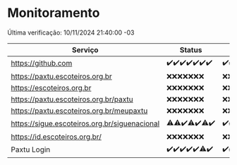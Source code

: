 # Monitoramento

Última verificação: 10/11/2024 21:40:00 -03

|Serviço|Status|Últimas 24h|
|---|---|---|
|https://github.com|<span title="2024-11-03: OK=23">✔️</span><span title="2024-11-04: OK=23">✔️</span><span title="2024-11-05: OK=23">✔️</span><span title="2024-11-06: OK=23">✔️</span><span title="2024-11-07: OK=23">✔️</span><span title="2024-11-08: OK=23">✔️</span><span title="2024-11-09: OK=23">✔️</span>|<span title="09/11/2024 21:42:00 -03 : 200">✔️</span><span title="09/11/2024 23:13:00 -03 : 200">✔️</span><span title="10/11/2024 00:14:00 -03 : 200">✔️</span><span title="10/11/2024 01:09:00 -03 : 200">✔️</span><span title="10/11/2024 02:07:00 -03 : 200">✔️</span><span title="10/11/2024 03:10:00 -03 : 200">✔️</span><span title="10/11/2024 04:07:00 -03 : 200">✔️</span><span title="10/11/2024 05:09:00 -03 : 200">✔️</span><span title="10/11/2024 06:07:00 -03 : 200">✔️</span><span title="10/11/2024 07:07:00 -03 : 200">✔️</span><span title="10/11/2024 08:04:00 -03 : 200">✔️</span><span title="10/11/2024 09:13:00 -03 : 200">✔️</span><span title="10/11/2024 10:11:00 -03 : 200">✔️</span><span title="10/11/2024 11:06:00 -03 : 200">✔️</span><span title="10/11/2024 12:07:00 -03 : 200">✔️</span><span title="10/11/2024 13:08:00 -03 : 200">✔️</span><span title="10/11/2024 14:06:00 -03 : 200">✔️</span><span title="10/11/2024 15:09:00 -03 : 200">✔️</span><span title="10/11/2024 16:06:00 -03 : 200">✔️</span><span title="10/11/2024 17:08:00 -03 : 200">✔️</span><span title="10/11/2024 18:06:00 -03 : 200">✔️</span><span title="10/11/2024 19:07:00 -03 : 200">✔️</span><span title="10/11/2024 20:08:00 -03 : 200">✔️</span><span title="10/11/2024 21:40:00 -03 : 200">✔️</span>|
|https://paxtu.escoteiros.org.br|<span title="2024-11-03: Falhas=23">❌</span><span title="2024-11-04: Falhas=23">❌</span><span title="2024-11-05: Falhas=23">❌</span><span title="2024-11-06: Falhas=23">❌</span><span title="2024-11-07: Falhas=23">❌</span><span title="2024-11-08: Falhas=23">❌</span><span title="2024-11-09: Falhas=23">❌</span>|<span title="09/11/2024 21:42:00 -03 : 403">❌</span><span title="09/11/2024 23:13:00 -03 : 403">❌</span><span title="10/11/2024 00:14:00 -03 : 403">❌</span><span title="10/11/2024 01:09:00 -03 : 403">❌</span><span title="10/11/2024 02:07:00 -03 : 403">❌</span><span title="10/11/2024 03:10:00 -03 : 403">❌</span><span title="10/11/2024 04:07:00 -03 : 403">❌</span><span title="10/11/2024 05:09:00 -03 : 403">❌</span><span title="10/11/2024 06:07:00 -03 : 403">❌</span><span title="10/11/2024 07:07:00 -03 : 403">❌</span><span title="10/11/2024 08:04:00 -03 : 403">❌</span><span title="10/11/2024 09:13:00 -03 : 403">❌</span><span title="10/11/2024 10:11:00 -03 : 403">❌</span><span title="10/11/2024 11:06:00 -03 : 403">❌</span><span title="10/11/2024 12:07:00 -03 : 403">❌</span><span title="10/11/2024 13:08:00 -03 : 403">❌</span><span title="10/11/2024 14:06:00 -03 : 403">❌</span><span title="10/11/2024 15:09:00 -03 : 403">❌</span><span title="10/11/2024 16:06:00 -03 : 403">❌</span><span title="10/11/2024 17:08:00 -03 : 403">❌</span><span title="10/11/2024 18:06:00 -03 : 403">❌</span><span title="10/11/2024 19:07:00 -03 : 403">❌</span><span title="10/11/2024 20:08:00 -03 : 403">❌</span><span title="10/11/2024 21:40:00 -03 : 403">❌</span>|
|https://escoteiros.org.br|<span title="2024-11-03: Falhas=23">❌</span><span title="2024-11-04: Falhas=23">❌</span><span title="2024-11-05: Falhas=23">❌</span><span title="2024-11-06: Falhas=23">❌</span><span title="2024-11-07: Falhas=23">❌</span><span title="2024-11-08: Falhas=23">❌</span><span title="2024-11-09: Falhas=23">❌</span>|<span title="09/11/2024 21:42:00 -03 : 403">❌</span><span title="09/11/2024 23:13:00 -03 : 403">❌</span><span title="10/11/2024 00:14:00 -03 : 403">❌</span><span title="10/11/2024 01:09:00 -03 : 403">❌</span><span title="10/11/2024 02:07:00 -03 : 403">❌</span><span title="10/11/2024 03:10:00 -03 : 403">❌</span><span title="10/11/2024 04:07:00 -03 : 403">❌</span><span title="10/11/2024 05:09:00 -03 : 403">❌</span><span title="10/11/2024 06:07:00 -03 : 403">❌</span><span title="10/11/2024 07:07:00 -03 : 403">❌</span><span title="10/11/2024 08:04:00 -03 : 403">❌</span><span title="10/11/2024 09:13:00 -03 : 403">❌</span><span title="10/11/2024 10:12:00 -03 : 403">❌</span><span title="10/11/2024 11:06:00 -03 : 403">❌</span><span title="10/11/2024 12:07:00 -03 : 403">❌</span><span title="10/11/2024 13:08:00 -03 : 403">❌</span><span title="10/11/2024 14:06:00 -03 : 403">❌</span><span title="10/11/2024 15:09:00 -03 : 403">❌</span><span title="10/11/2024 16:06:00 -03 : 403">❌</span><span title="10/11/2024 17:08:00 -03 : 403">❌</span><span title="10/11/2024 18:06:00 -03 : 403">❌</span><span title="10/11/2024 19:07:00 -03 : 403">❌</span><span title="10/11/2024 20:08:00 -03 : 403">❌</span><span title="10/11/2024 21:40:00 -03 : 403">❌</span>|
|https://paxtu.escoteiros.org.br/paxtu|<span title="2024-11-03: Falhas=23">❌</span><span title="2024-11-04: Falhas=23">❌</span><span title="2024-11-05: Falhas=23">❌</span><span title="2024-11-06: Falhas=23">❌</span><span title="2024-11-07: Falhas=23">❌</span><span title="2024-11-08: Falhas=23">❌</span><span title="2024-11-09: Falhas=23">❌</span>|<span title="09/11/2024 21:42:00 -03 : 403">❌</span><span title="09/11/2024 23:13:00 -03 : 403">❌</span><span title="10/11/2024 00:14:00 -03 : 403">❌</span><span title="10/11/2024 01:09:00 -03 : 403">❌</span><span title="10/11/2024 02:07:00 -03 : 403">❌</span><span title="10/11/2024 03:10:00 -03 : 403">❌</span><span title="10/11/2024 04:07:00 -03 : 403">❌</span><span title="10/11/2024 05:09:00 -03 : 403">❌</span><span title="10/11/2024 06:07:00 -03 : 403">❌</span><span title="10/11/2024 07:07:00 -03 : 403">❌</span><span title="10/11/2024 08:04:00 -03 : 403">❌</span><span title="10/11/2024 09:13:00 -03 : 403">❌</span><span title="10/11/2024 10:12:00 -03 : 403">❌</span><span title="10/11/2024 11:06:00 -03 : 403">❌</span><span title="10/11/2024 12:07:00 -03 : 403">❌</span><span title="10/11/2024 13:08:00 -03 : 403">❌</span><span title="10/11/2024 14:06:00 -03 : 403">❌</span><span title="10/11/2024 15:09:00 -03 : 403">❌</span><span title="10/11/2024 16:06:00 -03 : 403">❌</span><span title="10/11/2024 17:08:00 -03 : 403">❌</span><span title="10/11/2024 18:06:00 -03 : 403">❌</span><span title="10/11/2024 19:07:00 -03 : 403">❌</span><span title="10/11/2024 20:08:00 -03 : 403">❌</span><span title="10/11/2024 21:40:00 -03 : 403">❌</span>|
|https://paxtu.escoteiros.org.br/meupaxtu|<span title="2024-11-03: Falhas=23">❌</span><span title="2024-11-04: Falhas=23">❌</span><span title="2024-11-05: Falhas=23">❌</span><span title="2024-11-06: Falhas=23">❌</span><span title="2024-11-07: Falhas=23">❌</span><span title="2024-11-08: Falhas=23">❌</span><span title="2024-11-09: Falhas=23">❌</span>|<span title="09/11/2024 21:42:00 -03 : 403">❌</span><span title="09/11/2024 23:13:00 -03 : 403">❌</span><span title="10/11/2024 00:14:00 -03 : 403">❌</span><span title="10/11/2024 01:09:00 -03 : 403">❌</span><span title="10/11/2024 02:07:00 -03 : 403">❌</span><span title="10/11/2024 03:10:00 -03 : 403">❌</span><span title="10/11/2024 04:07:00 -03 : 403">❌</span><span title="10/11/2024 05:09:00 -03 : 403">❌</span><span title="10/11/2024 06:07:00 -03 : 403">❌</span><span title="10/11/2024 07:07:00 -03 : 403">❌</span><span title="10/11/2024 08:04:00 -03 : 403">❌</span><span title="10/11/2024 09:13:00 -03 : 403">❌</span><span title="10/11/2024 10:12:00 -03 : 403">❌</span><span title="10/11/2024 11:06:00 -03 : 403">❌</span><span title="10/11/2024 12:07:00 -03 : 403">❌</span><span title="10/11/2024 13:08:00 -03 : 403">❌</span><span title="10/11/2024 14:06:00 -03 : 403">❌</span><span title="10/11/2024 15:09:00 -03 : 403">❌</span><span title="10/11/2024 16:06:00 -03 : 403">❌</span><span title="10/11/2024 17:08:00 -03 : 403">❌</span><span title="10/11/2024 18:06:00 -03 : 403">❌</span><span title="10/11/2024 19:07:00 -03 : 403">❌</span><span title="10/11/2024 20:08:00 -03 : 403">❌</span><span title="10/11/2024 21:40:00 -03 : 403">❌</span>|
|https://sigue.escoteiros.org.br/siguenacional|<span title="2024-11-03: OK=22, Falhas=1">⚠️</span><span title="2024-11-04: OK=22, Falhas=1">⚠️</span><span title="2024-11-05: OK=23">✔️</span><span title="2024-11-06: OK=22, Falhas=1">⚠️</span><span title="2024-11-07: OK=23">✔️</span><span title="2024-11-08: OK=22, Falhas=1">⚠️</span><span title="2024-11-09: OK=23">✔️</span>|<span title="09/11/2024 21:42:00 -03 : 200">✔️</span><span title="09/11/2024 23:13:00 -03 : 200">✔️</span><span title="10/11/2024 00:14:00 -03 : 200">✔️</span><span title="10/11/2024 01:09:00 -03 : 200">✔️</span><span title="10/11/2024 02:07:00 -03 : 200">✔️</span><span title="10/11/2024 03:10:00 -03 : 200">✔️</span><span title="10/11/2024 04:07:00 -03 : 200">✔️</span><span title="10/11/2024 05:09:00 -03 : 200">✔️</span><span title="10/11/2024 06:07:00 -03 : 200">✔️</span><span title="10/11/2024 07:07:00 -03 : 200">✔️</span><span title="10/11/2024 08:04:00 -03 : 200">✔️</span><span title="10/11/2024 09:13:00 -03 : 200">✔️</span><span title="10/11/2024 10:12:00 -03 : 200">✔️</span><span title="10/11/2024 11:06:00 -03 : 200">✔️</span><span title="10/11/2024 12:07:00 -03 : 200">✔️</span><span title="10/11/2024 13:08:00 -03 : 200">✔️</span><span title="10/11/2024 14:06:00 -03 : 200">✔️</span><span title="10/11/2024 15:09:00 -03 : 200">✔️</span><span title="10/11/2024 16:06:00 -03 : 200">✔️</span><span title="10/11/2024 17:08:00 -03 : 200">✔️</span><span title="10/11/2024 18:06:00 -03 : 200">✔️</span><span title="10/11/2024 19:07:00 -03 : 200">✔️</span><span title="10/11/2024 20:08:00 -03 : 200">✔️</span><span title="10/11/2024 21:40:00 -03 : 200">✔️</span>|
|https://id.escoteiros.org.br/|<span title="2024-11-03: Falhas=23">❌</span><span title="2024-11-04: Falhas=23">❌</span><span title="2024-11-05: Falhas=23">❌</span><span title="2024-11-06: Falhas=23">❌</span><span title="2024-11-07: Falhas=23">❌</span><span title="2024-11-08: Falhas=23">❌</span><span title="2024-11-09: Falhas=23">❌</span>|<span title="09/11/2024 21:42:00 -03 : 403">❌</span><span title="09/11/2024 23:13:00 -03 : 403">❌</span><span title="10/11/2024 00:14:00 -03 : 403">❌</span><span title="10/11/2024 01:09:00 -03 : 403">❌</span><span title="10/11/2024 02:07:00 -03 : 403">❌</span><span title="10/11/2024 03:10:00 -03 : 403">❌</span><span title="10/11/2024 04:07:00 -03 : 403">❌</span><span title="10/11/2024 05:09:00 -03 : 403">❌</span><span title="10/11/2024 06:07:00 -03 : 403">❌</span><span title="10/11/2024 07:07:00 -03 : 403">❌</span><span title="10/11/2024 08:04:00 -03 : 403">❌</span><span title="10/11/2024 09:13:00 -03 : 403">❌</span><span title="10/11/2024 10:12:00 -03 : 403">❌</span><span title="10/11/2024 11:06:00 -03 : 403">❌</span><span title="10/11/2024 12:07:00 -03 : 403">❌</span><span title="10/11/2024 13:08:00 -03 : 403">❌</span><span title="10/11/2024 14:06:00 -03 : 403">❌</span><span title="10/11/2024 15:09:00 -03 : 403">❌</span><span title="10/11/2024 16:06:00 -03 : 403">❌</span><span title="10/11/2024 17:08:00 -03 : 403">❌</span><span title="10/11/2024 18:06:00 -03 : 403">❌</span><span title="10/11/2024 19:07:00 -03 : 403">❌</span><span title="10/11/2024 20:08:00 -03 : 403">❌</span><span title="10/11/2024 21:40:00 -03 : 403">❌</span>|
|Paxtu Login|<span title="2024-11-03: OK=23">✔️</span><span title="2024-11-04: OK=23">✔️</span><span title="2024-11-05: OK=23">✔️</span><span title="2024-11-06: OK=23">✔️</span><span title="2024-11-07: OK=23">✔️</span><span title="2024-11-08: OK=22, Falhas=1">⚠️</span><span title="2024-11-09: OK=23">✔️</span>|<span title="09/11/2024 21:42:00 -03 : 200">✔️</span><span title="09/11/2024 23:13:00 -03 : 200">✔️</span><span title="10/11/2024 00:14:00 -03 : 200">✔️</span><span title="10/11/2024 01:09:00 -03 : 200">✔️</span><span title="10/11/2024 02:07:00 -03 : 200">✔️</span><span title="10/11/2024 03:10:00 -03 : 200">✔️</span><span title="10/11/2024 04:07:00 -03 : 200">✔️</span><span title="10/11/2024 05:09:00 -03 : 200">✔️</span><span title="10/11/2024 06:07:00 -03 : 200">✔️</span><span title="10/11/2024 07:07:00 -03 : 200">✔️</span><span title="10/11/2024 08:04:00 -03 : 200">✔️</span><span title="10/11/2024 09:13:00 -03 : 200">✔️</span><span title="10/11/2024 10:12:00 -03 : 200">✔️</span><span title="10/11/2024 11:06:00 -03 : 200">✔️</span><span title="10/11/2024 12:07:00 -03 : 200">✔️</span><span title="10/11/2024 13:08:00 -03 : 200">✔️</span><span title="10/11/2024 14:06:00 -03 : 200">✔️</span><span title="10/11/2024 15:09:00 -03 : 200">✔️</span><span title="10/11/2024 16:06:00 -03 : 200">✔️</span><span title="10/11/2024 17:08:00 -03 : 200">✔️</span><span title="10/11/2024 18:06:00 -03 : 200">✔️</span><span title="10/11/2024 19:07:00 -03 : 200">✔️</span><span title="10/11/2024 20:08:00 -03 : 200">✔️</span><span title="10/11/2024 21:40:00 -03 : 200">✔️</span>|
